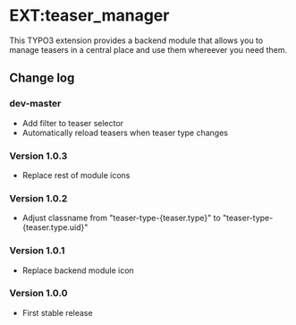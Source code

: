 # EXT:teaser_manager

This TYPO3 extension provides a backend module that allows you to manage teasers in a central place and use them whereever you need them.

## Change log

### dev-master
- Add filter to teaser selector
- Automatically reload teasers when teaser type changes

### Version 1.0.3
- Replace rest of module icons

### Version 1.0.2
- Adjust classname from "teaser-type-{teaser.type}" to "teaser-type-{teaser.type.uid}" 

### Version 1.0.1
- Replace backend module icon 

### Version 1.0.0

- First stable release